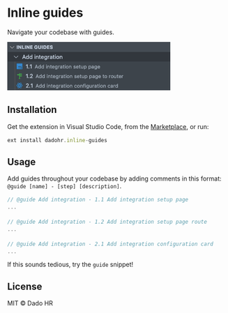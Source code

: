 # Inline guides

Navigate your codebase with guides.

![Screenshot of tree view](./docs/example-tree-view.png?raw=true)

## Installation

Get the extension in Visual Studio Code, from the [Marketplace](https://marketplace.visualstudio.com/items?itemName=dadohr.inline-guides), or run:

```js
ext install dadohr.inline-guides
```

## Usage

Add guides throughout your codebase by adding comments in this format: `@guide [name] - [step] [description]`.

```ts
// @guide Add integration - 1.1 Add integration setup page
...

// @guide Add integration - 1.2 Add integration setup page route
...

// @guide Add integration - 2.1 Add integration configuration card
...
```

If this sounds tedious, try the `guide` snippet!

## License

MIT © Dado HR
